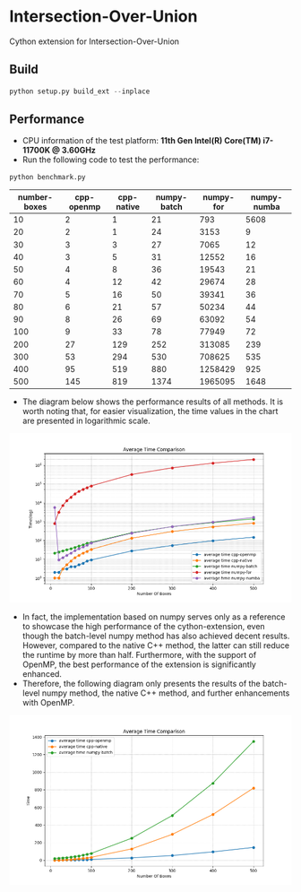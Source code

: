 # Intersection-Over-Union
Cython extension for Intersection-Over-Union


## Build
```python
python setup.py build_ext --inplace
```

## Performance
- CPU information of the test platform: **11th Gen Intel(R) Core(TM) i7-11700K @ 3.60GHz**
- Run the following code to test the performance:
```python
python benchmark.py
```


<div align="center">

| number-boxes  |  cpp-openmp  |  cpp-native  |  numpy-batch |  numpy-for   | numpy-numba  |
|---------------|--------------|--------------|--------------|--------------|--------------|
| 10            | 2            | 1            | 21           | 793          | 5608         |
| 20            | 2            | 1            | 24           | 3153         | 9            |
| 30            | 3            | 3            | 27           | 7065         | 12           |
| 40            | 3            | 5            | 31           | 12552        | 16           |
| 50            | 4            | 8            | 36           | 19543        | 21           |
| 60            | 4            | 12           | 42           | 29674        | 28           |
| 70            | 5            | 16           | 50           | 39341        | 36           |
| 80            | 6            | 21           | 57           | 50234        | 44           |
| 90            | 8            | 26           | 69           | 63092        | 54           |
| 100           | 9            | 33           | 78           | 77949        | 72           |
| 200           | 27           | 129          | 252          | 313085       | 239          |
| 300           | 53           | 294          | 530          | 708625       | 535          |
| 400           | 95           | 519          | 880          | 1258429      | 925          |
| 500           | 145          | 819          | 1374         | 1965095      | 1648         |



</div>

- The diagram below shows the performance results of all methods. It is worth noting that, for easier visualization, the time values in the chart are presented in logarithmic scale.

<div align="center">

![Performance](asset/performance2_logtime.png)

</div>

- In fact, the implementation based on numpy serves only as a reference to showcase the high performance of the cython-extension, even though the batch-level numpy method has also achieved decent results. However, compared to the native C++ method, the latter can still reduce the runtime by more than half. Furthermore, with the support of OpenMP, the best performance of the extension is significantly enhanced. 
- Therefore, the following diagram only presents the results of the batch-level numpy method, the native C++ method, and further enhancements with OpenMP.


<div align="center">

![Performance](asset/performance1.png)

</div>